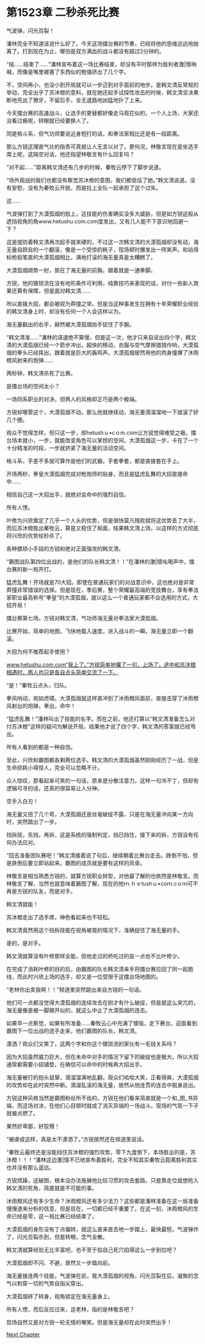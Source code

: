 # 第1523章 二秒杀死比赛

气波弹，闪光百裂！

潘林完全不知道该说什么好了。今天这场擂台赛的节奏，已经将他的思维远远地抛离了。打到现在为止，哪怕是双方满血的战斗都没有超过2分钟的。

“结……结束了……”潘林宣布着这一场比赛结束，却没有平时那样为胜利者激|情呐喊，而像是嘴里被塞了东西似的勉强挤出了几个字。

不，空间再小，也没小到开局就可以一步迈到对手面前的地步。是韩文清反常规的举动，完全出乎了苏沐橙的意料，就在她还起手试探性攻击的时候，韩文清坚决果断地亮出了獠牙，不留后手，全无退路地凶猛地扑了上来。

今天擂台赛的高速战斗，让选手的更替都好像走马观花似的，一个人上场，大家还没看过瘾呢，转眼就已经要换人了。

同是格斗系，但气功师要说近身短打的话，和拳法家相比还是有一段距离。

那么方锐这理直气壮的指责可真就让人无言以对了。更何况，林敬言现在是坐选手席上呢，这隔空对话，他还指望林敬言有什么回复吗？

“对不起……”距离韩文清还有几步的时候，秦牧云停下了脚步说道。

“场外观战的我们也都没有察觉苏沐橙的意图，我们都低估了她。”韩文清说道。没有安慰，没有为秦牧云开脱，而是拉上全队一起承担了这个过失。

这……

气波弹打到了大漠孤烟的脸上，这技能的伤害确实没多大威胁，但是如方锐这般从遮挡视角的角www.hetushu.com.com度发出，又有几人能不下意识地回避一下？

这是提防着韩文清再次起手就来硬的，不过这一次韩文清的大漠孤烟却没有动，海无量自顾自的一个翻滚，像是一个受惊的耗子，现场顿时爆发出一阵笑声。和站得标枪般笔直的大漠孤烟相比，满地打滚的海无量真是太糟糕了。

大漠孤烟顺势一肘，抵在了海无量的前胸，跟着就是一通拳脚。

方锐，他的猥琐流在没有地形条件可利用，纯靠技巧来表现的话，对付一些新人效果还算有保障，但是面对韩文清……

所以直接大招，都会被视为莽撞之举。但是当这种事发生在拥有十年荣耀职业经验的韩文清身上时，却没有任何一个人会这样以为。

海无量戳出的右手，赫然被大漠孤烟抬手捉住了手腕。

“韩文清准……”潘林的语速绝不算慢，但是这一次，他才只来自说出四个字，韩文清的大漠孤烟已经一个箭步冲出，超快的移动，衣服与空气摩擦猎猎作响，大漠孤烟的拳头已经挥出，跟着就是巨大的轰鸣声。大漠孤烟居然用他的肉身撞爆了沐雨橙风射来的炮弹……

两秒钟，韩文清杀死了比赛。

是擂台场的空间太小？

一场同系职业的对决，但两人的风格却正巧是两个极端。

方锐却哪管这个，大漠孤烟不动，那么他就继续动，海无量滴溜溜地一下就滚了好几个圈。

观众不觉得怎样，但只这一步，却hetushｕ•cｏm.com让方锐觉得难受之极。擂台场本就小，一步，就能改变角色可以掌控的空间，大漠孤烟这一步，卡在了一个十分精准的时段，一步就挤紧了海无量的活动空间。

格斗系，手差不多就可算作是他们的武器。手套拳套，都是直接套在手上。

开场两秒，拳皇大漠孤烟完成对枪炮师的贴身，而且是猛虎乱舞的大招直接命中……

相信自己这一大招出手，就绝对会命中的强烈自信。

所有人愣。

叶修为兴欣奠定了几乎一个人头的优势，但是很快莫凡残败就将这优势丢了大半，而后苏沐橙胜出秦牧云，算是又稳住了局面，结果韩文清上场，以这样的方式彻底将兴欣的优势给秒杀了。

各种猥琐小手段的方锐和绝对正面强攻的韩文清。

“霸图战队第四位出战的，是他们的队长韩文清！！”在潘林的激|情吆喝声中，擂台赛的新一局开打。

猛虎乱舞！开场就是70大招。即使在普通玩家们的对战意识中，这也绝对是非常莽撞非常错误的选择。但是现在，季后赛，整个荣耀最高端的竞技舞台，享有拳法家职业最高称号“拳皇”的大漠孤烟，就以这么一个普通玩家都不会选用的方式，大招开局！

擂台赛第七场，方锐对韩文清，气功师海无量对拳法家大漠孤烟。

比赛开始，简单的地图，飞快地载入速度，进入战斗的一瞬，海无量立即一个翻滚。

大招为何不推荐起手使用？

www.hetushu.com.com“我上了。”方锐简单地撂了一句，上场了，途中和苏沐橙相遇时，两人也只是各自点头简单交流了一下。

“是！”秦牧云点头，归队。

拳风响动，宛如虎啸。大漠孤烟就这样直冲到了沐雨橙风面前，直接击穿了沐雨橙风射出的炮弹，拳出，命中！

“猛虎乱舞！”潘林叫出了技能的名字。而在之前，他还打算以“韩文清准备怎么对付苏沐橙”这样的疑问为解说开局，结果他才说了四个字，韩文清的答案就已经甩出。

所有人看到的都是一种自信。

至此，兴欣和霸图都各剩两位选手。韩文清的大漠孤烟虽然刚刚经历了一战，但是生命损耗小得惊人，完全可以忽略不计。

众人惊叹，那看起来可笑的一句话，原来是分散注意力。这样一句冷不丁，但却有逻辑可寻的话，还真的很容易让人分神。

空手入白刃！

海无量又扭了几个弯，大漠孤烟还是丝毫破绽不露，只是在海无量冲向某一方向时，突然踏出了一步。

挡拆技，先挡，再拆，这是系统的强制判定，挡已挡住，接下来的拆，方锐没有任何办法应对。

“回去准备团队赛吧！”韩文清接着说了句后，继续朝着比赛台走去。跌倒不怕，但是跌倒后要立即站起来。霸图的成员就是要有这样的风骨。

林敬言是相当熟悉方锐的，就算方锐职业转型，对他最了解的也依然是林敬言。而林敬言了解，当然也就意味着霸图了解，现在的他ｍ.ｈｅtushｕ•coｍ.cｏｍ可不再是方锐的队友，而是对手。

韩文清就能！

苏沐橙走出了选手席，神色看起来也不轻松。

韩文清竟然用这个挡拆技能在视角被晃的情况下，准确捉住了海无量的手。

是的，是对手。

韩文清就算没有叶修那样全能，但他走过的桥吃过的盐一点也不比叶修少。

在完成了消耗叶修的目的后，由霸图的队长韩文清亲手将擂台赛拉回了同一起跑线，而此时兴欣上场的选手，却又是一位受限于这擂台场地图的。

“老林你出卖我啊！！”频道里突然跳出来自方锐的一句话。

他们可一点都没觉得大漠孤烟的连续攻击在刚才有什么破绽，但是就这么突兀的，海无量像是被一脚踢开似的，就这么中止了大漠孤烟的连击。

如果早一点察觉，如果有所准备……秦牧云心中充满了懊恼，走下赛台。迎面看到霸图下一位出战的选手走来，他们霸图的队长，韩文清。

潇洒？观众们又笑了，这两个字和你这个猥琐流的家伙有一毛钱关系吗？

因为大招虽然威力巨大，但在未命中对手的情况下留下的破绽也是极大。所以大招通常都需要小招铺垫，在确信可以命中的时候再大招出手。

海无量被打的抱头鼠窜，滴溜溜满地乱翻，观众们哈哈大笑，正看得爽，大漠孤烟的攻势却在此时突然中断。滴溜乱滚的海无量，居然从他连贯的连击中脱身逃出。

方锐这种风格当然是霸图粉丝所不齿的，方锐在他们看来简直就是一个和_图_书异端，而这场对决，在他们心目顿时就成了消灭异端的一场战斗。现场的气氛一下子就被点燃了。

果然好卑鄙，好狡猾！

“被虐成这样，真是太不潇洒了。”方锐居然还在频道里说话。

“秦牧云最终还是没能挡住苏沐橙的强烈攻势，零下九度倒下，本场胜出的是，苏沐橙！！！”潘林这边激|情不已地宣布着胜利，完全不知其实秦牧云距离胜利其实也并没有那么遥远。

方锐烦躁，这破图，根本没办法施展他比较习惯的攻击套路。只是靠走位就想抢入韩文清的死角，简直就是不可能的事。

沐雨橙风还有多少生命？沐雨橙风还有多少法力？这些都是潘林准备在这一局准备慢慢道来分析的信息，但是现在，一切都已经不重要了。在这一刻，沐雨橙风的生命已经是零，这一局比赛已经结束了。

大漠孤烟的身形没有丁点偏转，就这么直来直去地一步踏上，最快最短，气波弹炸了，闪光百裂杀到，但是转眼，念气全散。

韩文清就算经验无比丰富吧，也不至于掐自己死穴掐得这么一步到位吧？

大漠孤烟却不闪、不避，居然又一步踏向前。

海无量接连两个技能，气波弹在前，晃大漠孤烟的视角，闪光百裂在后，凝聚的念气以刺穿一切的气势自指尖穿出。

大漠孤烟转了转身，视角锁定在海无量身上。

所有人愣，而后反应过来，这老林，指的是林敬言吧？

现场自然又是对方锐一轮无情的嘲笑。但是海无量却在此时突然出手！



[Next Chapter](%E7%AC%AC1524%E7%AB%A0%20%E8%A3%81%E5%88%A4%E8%A3%81%E5%AE%9A%E7%9A%84%E6%97%B6%E5%80%99.md)